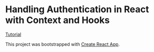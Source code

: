 # Handling Authentication in React with Context and Hooks

[Tutorial](https://auth0.com/blog/handling-authentication-in-react-with-context-and-hooks/)

This project was bootstrapped with [Create React App](https://github.com/facebook/create-react-app).

